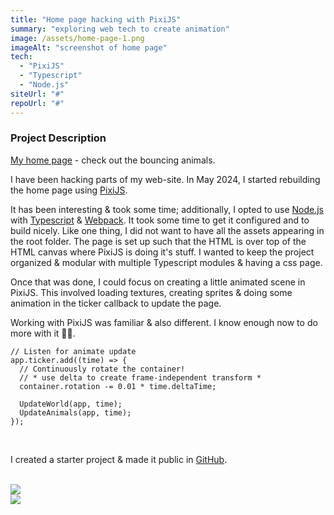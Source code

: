 ```yaml
---
title: "Home page hacking with PixiJS"
summary: "exploring web tech to create animation"
image: /assets/home-page-1.png
imageAlt: "screenshot of home page"
tech:
  - "PixiJS"
  - "Typescript"
  - "Node.js"
siteUrl: "#"
repoUrl: "#"
---
```


### Project Description

[My home page](https://www.manjitbedi.com) - check out the bouncing animals.

I have been hacking parts of my web-site. In May 2024, I started rebuilding the home page using [PixiJS](https://www.pixijs,com).

It has been interesting & took some time; additionally, I opted to use [Node.js](https://www.nodejs.org) with [Typescript](https://www.typescriptlang.org) & [Webpack](https://www.npmjs.com/package/webpack). It took some time to get it configured and to build nicely. Like one thing, I did not want to have all the assets appearing in the root folder.  The page is set up such that the HTML is over top of the HTML canvas where PixiJS is doing it's stuff.
I wanted to keep the project organized & modular with multiple Typescript modules & having a css page.

Once that was done, I could focus on creating a little animated scene in PixiJS.  This involved loading textures, creating sprites & doing some animation in the ticker callback to update the page.
 
Working with PixiJS was familiar & also different.  I know enough now to do more with it 👍🏽. 
 
```
// Listen for animate update
app.ticker.add((time) => {
  // Continuously rotate the container!
  // * use delta to create frame-independent transform *
  container.rotation -= 0.01 * time.deltaTime;

  UpdateWorld(app, time);
  UpdateAnimals(app, time);
});
```
<br/>  
   
I created a starter project & made it public in [GitHub](https://github.com/ManjitBedi/Pixi-Node-starter).

<br/>  

<img class="smaller"  src="../../assets/home-page-code.png">
<br/>
<img class="smaller"  src="../../assets/home-page-2.png">
